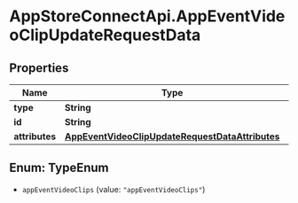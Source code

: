 # AppStoreConnectApi.AppEventVideoClipUpdateRequestData

## Properties

Name | Type | Description | Notes
------------ | ------------- | ------------- | -------------
**type** | **String** |  | 
**id** | **String** |  | 
**attributes** | [**AppEventVideoClipUpdateRequestDataAttributes**](AppEventVideoClipUpdateRequestDataAttributes.md) |  | [optional] 



## Enum: TypeEnum


* `appEventVideoClips` (value: `"appEventVideoClips"`)




